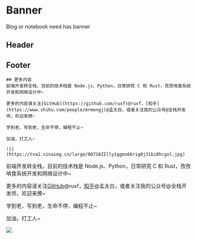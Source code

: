 # Banner

Blog or notebook need has banner

## Header

## Footer

```text
## 更多内容
前端开发转全栈，目前的技术栈是 Node.js、Python，日常研究 C 和 Rust，孜孜啃食系统开发和网络设计中~

更多的内容请关注[GitHub](https://github.com/ruxf)@ruxf，[知乎](https://www.zhihu.com/people/mrmengj)@孟太白，或者关注我的公众号@全栈开发师，欢迎来撩~

学到老，写到老，生命不停，编程不止~

加油，打工人~

![](https://tva1.sinaimg.cn/large/007S8ZIlly1ggms66rig8j31bi0hcgol.jpg)
```
前端开发转全栈，目前的技术栈是 Node.js、Python，日常研究 C 和 Rust，孜孜啃食系统开发和网络设计中~

更多的内容请关注[GitHub](https://github.com/ruxf)@ruxf，[知乎](https://www.zhihu.com/people/mrmengj)@孟太白，或者关注我的公众号@全栈开发师，欢迎来撩~

学到老，写到老，生命不停，编程不止~

加油，打工人~

![](https://tva1.sinaimg.cn/large/007S8ZIlly1ggms66rig8j31bi0hcgol.jpg)
